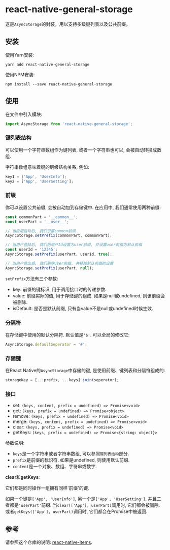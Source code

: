 # react-native-general-storage

这是`AsyncStorage`的封装，用以支持多级键列表以及公共前缀。

## 安装

使用Yarn安装:

```shell
yarn add react-native-general-storage
```

使用NPM安装:

```shell
npm install --save react-native-general-storage
```

## 使用

在文件中引入模块:

```javascript
import AsyncStorage from 'react-native-general-storage';
```

### 键列表结构

可以使用一个字符串数组作为键列表, 或者一个字符串也可以, 会被自动转换成数组.

字符串数组意味着键的层级结构关系, 例如:

```javascript
key1 = ['App', 'UserInfo'];
key2 = ['App', 'UserSetting'];
```

### 前缀

你可以设置公共前缀, 会被自动加到存储键中. 在应用中, 我们通常使用两种前缀:

```javascript
const commonPart = '__common__';
const userPart = '__user__';

// 当应用启动后, 我们设置common前缀
AsyncStorage.setPrefix(commonPart, commonPart);

// 当用户登陆后, 我们把用户Id设置为user前缀, 并设置user前缀为默认前缀
const userId = '12345';
AsyncStorage.setPrefix(userPart, userId, true);

// 当用户登出后, 我们删除user前缀, 并移除默认前缀的设置
AsyncStorage.setPrefix(userPart, null);
```

`setPrefix`方法有三个参数:

* key: 前缀的键标识, 用于调用接口时的传递参数.
* value: 前缀实际的值, 用于存储键的组成. 如果是null或undefined, 则该前缀会被删除.
* isDefault: 是否是默认前缀, 只有当value不是null或undefined时候生效.

### 分隔符

在存储键中使用的默认分隔符. 默认值是`'$'`. 可以全局的修改它:

```javascript
AsyncStorage.defaultSeperator = '#';
```

### 存储键

在React Native的`AsyncStorage`中存储的键, 是使用前缀、键列表和分隔符组成的:

```javascript
storageKey = [...prefix, ...keys].join(seperator);
```

### 接口

* set: `(keys, content, prefix = undefined) => Promise<void>`
* get: `(keys, prefix = undefined) => Promise<object>`
* remove: `(keys, prefix = undefined) => Promise<void>`
* merge: `(keys, content, prefix = undefined) => Promise<void>`
* clear: `(keys, prefix = undefined) => Promise<void>`
* getKeys: `(keys, prefix = undefined) => Promise<{string: object}>`

参数说明:

* `keys`是一个字符串或者字符串数组, 可以参照`键列表结构`部分.
* `prefix`是前缀的标识符. 如果是undefined, 则使用默认前缀.
* `content`是一个对象、数组、字符串或数字.

**clear**和**getKeys**:

它们都是同时操作一组拥有同样'前缀'的键.

如果一个键是`['App', 'UserInfo']`, 另一个是`['App', 'UserSetting']`, 并且二者都是`'userPart'`前缀. 当`clear(['App'], userPart)`调用时, 它们都会被删除. 或者`getKeys(['App'], userPart)`调用时, 它们都会在Promise中被返回.

## 参考

请参照这个仓库的说明: [react-native-items](https://github.com/gaoxiaosong/react-native-items/blob/master/README-zh_CN.md).
